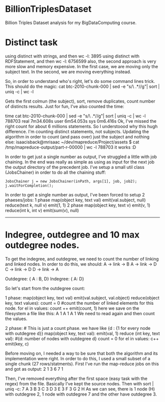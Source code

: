 # BillionTriplesDataset
Billion Triples Dataset analysis for my BigDataComputing course.

# Distinct task
using distinct with strings, and then wc -l:
3895
using distinct with RDFStatement, and then wc -l:
6756599
also, the second approach is very more slow and memory expensive.
In the first case, we are moving only the subject text.
In the second, we are moving everything instead.

So, in order to understand who's right, let's do some command lines trick.
This should do the magic:
cat btc-2010-chunk-000 | sed -e "s/\ .*//g"| sort | uniq -c | wc -l

Gets the first colmun (the subject), sort, remove duplicates, count number of distincts results.
Just for fun, I've also counted the time:

time cat btc-2010-chunk-000 | sed -e "s/\ .*//g"| sort | uniq -c | wc -l
788703
real	7m34.608s
user	6m54.053s
sys	0m6.416s
Ok, I've missed the right count for about 6 millions statements. So I understoood why this hugh difference.
I'm counting distinct statements, not subjects.
Updating the algorithm in order to count (and pass over) just the subject and nothing else:
isaacisback@mrisaac ~/dev/mapreduce/Project/assets $ cat /tmp/mapreduce-output/part-r-00000 | wc -l
788703
it works :D

In order to get just a single number as output, I've struggled a little with job chaining. In the end was really
as simple as using as input for the next job the output directory of the precedent job.
I've setup a small util class (JobsChainer) in order to do all the chaining stuff:

    JobsChainer j = new JobsChainer(inPath, args[1], job, job2);
    j.waitForCompletion();

In order to get a single number as output, I've been forced to setup 2 phaeses/jobs:
1 phase
    map(object key, text val)
        emit(val.subject, null)
    reduce(text k, null v)
        emit(1, 1)
2 phase
    map(object key, text v)
        emit(v, 1)
    reduce(int k, int v)
        emit(sum(v), null)

-----


# Indegree, outdegree and 10 max outdegree nodes.
To get the indegree, and outdegree, we need to count the number of linking and linked nodes.
In order to do this, we should:
A -> link -> B
A -> link -> D
C -> link -> D
D -> link -> A

Outdegree:
{ A : B, D}
Indegree:
{ A: D}

So let's start from the outdegree count:

1 phase:
    map(object key, text val)
        emit(val.subject, val.object)
    reduce(object key, text values):
        count = 0 #count the number of linked elements for this node.
        for el in values:
            count ++
        emit(count, 1)
here we save on the filesystem a file like this:
A 1
A 1
A 1
We need to read again and then count the values.

2 phase: # This is just a count phase. we have like {d : {1 for every node with outdegree d}}
    map(object key, text val):
        emit(val, 1)
    reduce (int key, text val): #{d: number of nodes with outdegree d}
        count = 0
        for el in values:
            c++
        emit(key, c)

Before moving on, I needed a way to be sure that both the algorithm and its implementation were right. In order to do this,
I used a small subset of a single chunk (27 rows/statments). First I've run the map-reduce jobs on this
and got as output:
2	1
3	6
7	1

Then, I've removed everything after the first space (easy task with the regex) from the file. Basically I've kept the source nodes.
Then with sort | uniq -c:
      7 A
      3 B
      3 C
      3 D
      3 E
      3 F
      3 G
      2 H
As we can see, there is 1 node (H) with outdegree 2, 1 node with outdegree 7 and the other have outdegree 3.
